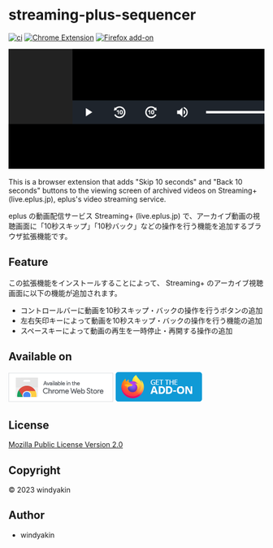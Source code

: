 # streaming-plus-sequencer

[![ci](https://github.com/windyakin/streaming-plus-sequencer/actions/workflows/ci.yaml/badge.svg)](https://github.com/windyakin/streaming-plus-sequencer/actions/workflows/ci.yaml)
[![Chrome Extension](https://img.shields.io/chrome-web-store/v/kfcdfgmgegbdhbhlaplbkalkelalkjcl?color=yellow&label=Chrome%20Extension&logo=google%20chrome&logoColor=white)](https://chrome.google.com/webstore/detail/-/kfcdfgmgegbdhbhlaplbkalkelalkjcl)
[![Firefox add-on](https://img.shields.io/amo/v/streaming-sequencer?color=orange&label=Firefox%20add-on&logo=firefox&logoColor=white)](https://addons.mozilla.org/ja/firefox/addon/streaming-sequencer/)

![Screenshot](screenshot.png)

This is a browser extension that adds "Skip 10 seconds" and "Back 10 seconds" buttons to the viewing screen of archived videos on Streaming+ (live.eplus.jp), eplus's video streaming service.

eplus の動画配信サービス Streaming+ (live.eplus.jp) で、アーカイブ動画の視聴画面に「10秒スキップ」「10秒バック」などの操作を行う機能を追加するブラウザ拡張機能です。

## Feature

この拡張機能をインストールすることによって、 Streaming+ のアーカイブ視聴画面に以下の機能が追加されます。

* コントロールバーに動画を10秒スキップ・バックの操作を行うボタンの追加
* 左右矢印キーによって動画を10秒スキップ・バックの操作を行う機能の追加
* スペースキーによって動画の再生を一時停止・再開する操作の追加

## Available on

[![Chrome Web Store](chrome.png)](https://chrome.google.com/webstore/detail/-/kfcdfgmgegbdhbhlaplbkalkelalkjcl) [![Firefox Add-on](firefox.png)](https://addons.mozilla.org/ja/firefox/addon/streaming-sequencer/)

## License

[Mozilla Public License Version 2.0](LICENSE)

## Copyright

&copy; 2023 windyakin

## Author

* windyakin
